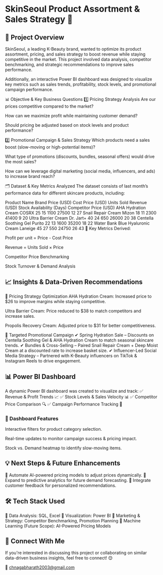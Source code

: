 # SkinSeoul Product Assortment & Sales Strategy 🚀
## 📌 Project Overview
SkinSeoul, a leading K-Beauty brand, wanted to optimize its product assortment, pricing, and sales strategy to boost revenue while staying competitive in the market. This project involved data analysis, competitor benchmarking, and strategic recommendations to improve sales performance.

Additionally, an interactive Power BI dashboard was designed to visualize key metrics such as sales trends, profitability, stock levels, and promotional campaign performance.

📊 Objective & Key Business Questions
1️⃣ Pricing Strategy Analysis
Are our prices competitive compared to the market?

How can we maximize profit while maintaining customer demand?

Should pricing be adjusted based on stock levels and product performance?

2️⃣ Promotional Campaign & Sales Strategy
Which products need a sales boost (slow-moving or high-potential items)?

What type of promotions (discounts, bundles, seasonal offers) would drive the most sales?

How can we leverage digital marketing (social media, influencers, and ads) to increase brand reach?

🗂 Dataset & Key Metrics Analyzed
The dataset consists of last month’s performance data for different skincare products, including:

Product Name	Brand	Price (USD)	Cost Price (USD)	Units Sold	Revenue (USD)	Stock Availability (Days)	Competitor Price (USD)
AHA Hydration Cream	COSRX	25	15	1100	27500	12	27
Snail Repair Cream	Mizon	18	11	2300	41400	9	20
Ultra Barrier Cream	Dr. Jart+	40	24	650	26000	20	38
Centella Soothing Gel	Purito	22	13	1600	35200	18	22
Water Bank Blue Hyaluronic Cream	Laneige	45	27	550	24750	26	43
🔹 Key Metrics Derived:

Profit per unit = Price - Cost Price

Revenue = Units Sold × Price

Competitor Price Benchmarking

Stock Turnover & Demand Analysis

## 📈 Insights & Data-Driven Recommendations
🔹 Pricing Strategy Optimization
AHA Hydration Cream: Increased price to $26 to improve margins while staying competitive.

Ultra Barrier Cream: Price reduced to $38 to match competitors and increase sales.

Propolis Recovery Cream: Adjusted price to $31 for better competitiveness.

🔹 Targeted Promotional Campaign
✔ Spring Hydration Sale – Discounts on Centella Soothing Gel & AHA Hydration Cream to match seasonal skincare trends.
✔ Bundles & Cross-Selling – Paired Snail Repair Cream + Deep Moist Cream at a discounted rate to increase basket size.
✔ Influencer-Led Social Media Strategy – Partnered with K-Beauty influencers on TikTok & Instagram Reels to drive engagement.

## 📊 Power BI Dashboard
A dynamic Power BI dashboard was created to visualize and track:
✅ Revenue & Profit Trends 📈
✅ Stock Levels & Sales Velocity 📊
✅ Competitor Price Comparison 🔍
✅ Campaign Performance Tracking 📢

### 📌 Dashboard Features
Interactive filters for product category selection.

Real-time updates to monitor campaign success & pricing impact.

Stock vs. Demand heatmap to identify slow-moving items.

## 💡 Next Steps & Future Enhancements
📌 Automate AI-powered pricing models to adjust prices dynamically.
📌 Expand to predictive analytics for future demand forecasting.
📌 Integrate customer feedback for personalized recommendations.

## 🛠 Tech Stack Used
🔹 Data Analysis: SQL, Excel
🔹 Visualization: Power BI
🔹 Marketing & Strategy: Competitor Benchmarking, Promotion Planning
🔹 Machine Learning (Future Scope): AI-Powered Pricing Models

## 🤝 Connect With Me
If you're interested in discussing this project or collaborating on similar data-driven business insights, feel free to connect! 😊

📩 chnagabharath2003@gmail.com

